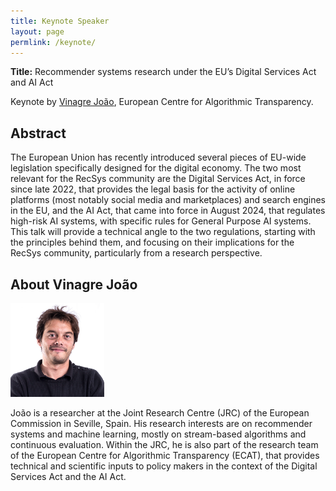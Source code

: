 ```yaml
---
title: Keynote Speaker
layout: page
permlink: /keynote/
---
```


**Title:** Recommender systems research under the EU’s Digital Services Act and AI Act

Keynote by [Vinagre João](https://algorithmic-transparency.ec.europa.eu/joao-vinagre_en), European Centre for Algorithmic Transparency.

## Abstract

The European Union has recently introduced several pieces of EU-wide legislation specifically designed for the digital economy. The two most relevant for the RecSys community are the Digital Services Act, in force since late 2022, that provides the legal basis for the activity of online platforms (most notably social media and marketplaces) and search engines in the EU, and the AI Act, that came into force in August 2024, that regulates high-risk AI systems, with specific rules for General Purpose AI systems. This talk will provide a technical angle to the two regulations, starting with the principles behind them, and focusing on their implications for the RecSys community, particularly from a research perspective.

## About Vinagre João

<p><img src="Joao.jpg" style="height:150px"></p>

João is a researcher at the Joint Research Centre (JRC) of the European Commission in Seville, Spain. His research interests are on recommender systems and machine learning, mostly on stream-based algorithms and continuous evaluation. Within the JRC, he is also part of the research team of the European Centre for Algorithmic Transparency (ECAT), that provides technical and scientific inputs to policy makers in the context of the Digital Services Act and the AI Act.


